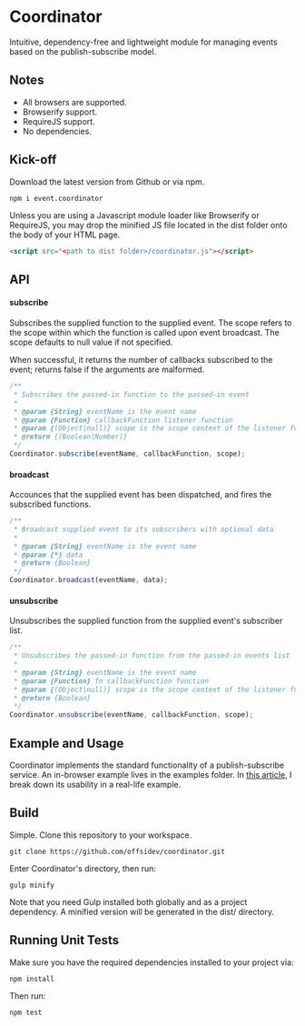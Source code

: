 # Coordinator
<p>
Intuitive, dependency-free and lightweight module for managing events based on the publish-subscribe model.
</p>

## Notes
* All browsers are supported.
* Browserify support.
* RequireJS support.
* No dependencies.

## Kick-off
Download the latest version from Github or via npm.
```
npm i event.coordinator
```
Unless you are using a Javascript module loader like Browserify or RequireJS, you may
drop the minified JS file located in the dist folder onto the body of your HTML page.
```html
<script src="<path to dist folder>/coordinator.js"></script>
```

## API

#### subscribe

Subscribes the supplied function to the supplied event. The scope refers to the 
scope within which the function is called upon event broadcast. The scope defaults
to null value if not specified.

When successful, it returns the number of callbacks subscribed to the event; returns
false if the arguments are malformed.

```js
/**
 * Subscribes the passed-in function to the passed-in event
 *
 * @param {String} eventName is the event name
 * @param {Function} callbackFunction listener function
 * @param {(Object|null)} scope is the scope context of the listener function
 * @return {(Boolean|Number)}
 */
Coordinator.subscribe(eventName, callbackFunction, scope);
```

#### broadcast
Accounces that the supplied event has been dispatched, and fires the subscribed functions.

```js
/**
 * Broadcast supplied event to its subscribers with optional data
 *
 * @param {String} eventName is the event name
 * @param {*} data
 * @return {Boolean}
 */
Coordinator.broadcast(eventName, data);

```

#### unsubscribe

Unsubscribes the supplied function from the supplied
event's subscriber list.

```js
/**
 * Unsubscribes the passed-in function from the passed-in events list
 *
 * @param {String} eventName is the event name
 * @param {Function} fn callbackFunction function
 * @param {(Object|null)} scope is the scope context of the listener function
 * @return {Boolean}
 */
Coordinator.unsubscribe(eventName, callbackFunction, scope);

```

## Example and Usage

Coordinator implements the standard functionality of a publish-subscribe service.
An in-browser example lives in the examples folder.
In [this article](http://offsidev.com/publish-subscribe-using-coordinator-js), I break down its usability in a real-life example.

## Build
Simple. Clone this repository to your workspace.
```
git clone https://github.com/offsidev/coordinator.git
```
Enter Coordinator's directory, then run:
```
gulp minify
```
Note that you need Gulp installed both globally and as a project dependency.
A minified version will be generated in the dist/ directory.

## Running Unit Tests
Make sure you have the required dependencies installed to your project via:

```
npm install
```

Then run:

```
npm test
```






